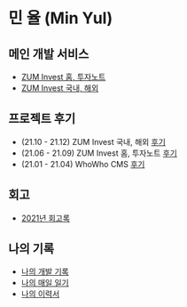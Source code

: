# 민 율 (Min Yul) 

## 메인 개발 서비스
- [ZUM Invest 홈, 투자노트](https://invest.zum.com/) 
- [ZUM Invest 국내, 해외](https://invest.zum.com/)  

## 프로젝트 후기

- (21.10 - 21.12) ZUM Invest 국내, 해외 [후기]() 
- (21.06 - 21.09) ZUM Invest 홈, 투자노트 [후기]()  
- (21.01 - 21.04) WhoWho CMS [후기]()  

## 회고
- [2021년 회고록]()

## 나의 기록 
- [나의 개발 기록](https://velog.io/@minyul)
- [나의 매일 일기](https://velog.io/@minyul/%EB%A7%A4%EC%9D%BC-%EC%9D%BC%EA%B8%B0)
- [나의 이력서](https://github.com/minyul/MINYUL_RESUME)

